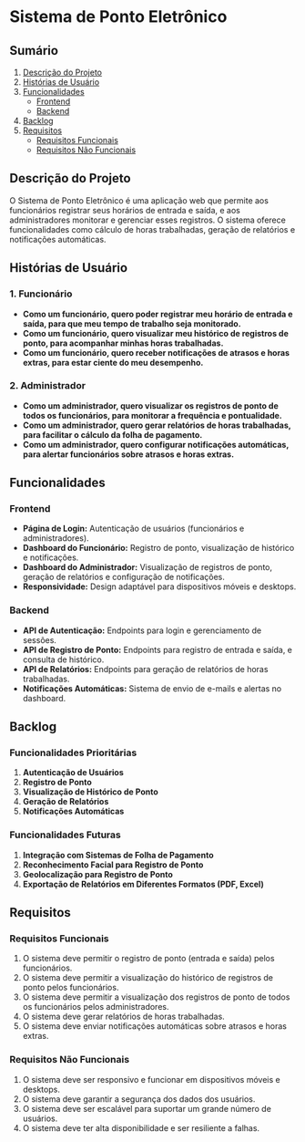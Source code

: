 # Sistema de Ponto Eletrônico

## Sumário

1. [Descrição do Projeto](#descrição-do-projeto)
2. [Histórias de Usuário](#histórias-de-usuário)
3. [Funcionalidades](#funcionalidades)
   - [Frontend](#frontend)
   - [Backend](#backend)
4. [Backlog](#backlog)
5. [Requisitos](#requisitos)
   - [Requisitos Funcionais](#requisitos-funcionais)
   - [Requisitos Não Funcionais](#requisitos-não-funcionais)


## Descrição do Projeto

O Sistema de Ponto Eletrônico é uma aplicação web que permite aos funcionários registrar seus horários de entrada e saída, e aos administradores monitorar e gerenciar esses registros. O sistema oferece funcionalidades como cálculo de horas trabalhadas, geração de relatórios e notificações automáticas.

## Histórias de Usuário

### 1. Funcionário

- **Como um funcionário, quero poder registrar meu horário de entrada e saída, para que meu tempo de trabalho seja monitorado.**
- **Como um funcionário, quero visualizar meu histórico de registros de ponto, para acompanhar minhas horas trabalhadas.**
- **Como um funcionário, quero receber notificações de atrasos e horas extras, para estar ciente do meu desempenho.**

### 2. Administrador

- **Como um administrador, quero visualizar os registros de ponto de todos os funcionários, para monitorar a frequência e pontualidade.**
- **Como um administrador, quero gerar relatórios de horas trabalhadas, para facilitar o cálculo da folha de pagamento.**
- **Como um administrador, quero configurar notificações automáticas, para alertar funcionários sobre atrasos e horas extras.**

## Funcionalidades

### Frontend

- **Página de Login:** Autenticação de usuários (funcionários e administradores).
- **Dashboard do Funcionário:** Registro de ponto, visualização de histórico e notificações.
- **Dashboard do Administrador:** Visualização de registros de ponto, geração de relatórios e configuração de notificações.
- **Responsividade:** Design adaptável para dispositivos móveis e desktops.

### Backend

- **API de Autenticação:** Endpoints para login e gerenciamento de sessões.
- **API de Registro de Ponto:** Endpoints para registro de entrada e saída, e consulta de histórico.
- **API de Relatórios:** Endpoints para geração de relatórios de horas trabalhadas.
- **Notificações Automáticas:** Sistema de envio de e-mails e alertas no dashboard.

## Backlog

### Funcionalidades Prioritárias

1. **Autenticação de Usuários**
2. **Registro de Ponto**
3. **Visualização de Histórico de Ponto**
4. **Geração de Relatórios**
5. **Notificações Automáticas**

### Funcionalidades Futuras

1. **Integração com Sistemas de Folha de Pagamento**
2. **Reconhecimento Facial para Registro de Ponto**
3. **Geolocalização para Registro de Ponto**
4. **Exportação de Relatórios em Diferentes Formatos (PDF, Excel)**

## Requisitos

### Requisitos Funcionais

1. O sistema deve permitir o registro de ponto (entrada e saída) pelos funcionários.
2. O sistema deve permitir a visualização do histórico de registros de ponto pelos funcionários.
3. O sistema deve permitir a visualização dos registros de ponto de todos os funcionários pelos administradores.
4. O sistema deve gerar relatórios de horas trabalhadas.
5. O sistema deve enviar notificações automáticas sobre atrasos e horas extras.

### Requisitos Não Funcionais

1. O sistema deve ser responsivo e funcionar em dispositivos móveis e desktops.
2. O sistema deve garantir a segurança dos dados dos usuários.
3. O sistema deve ser escalável para suportar um grande número de usuários.
4. O sistema deve ter alta disponibilidade e ser resiliente a falhas.

